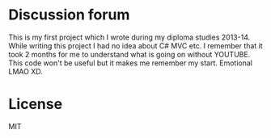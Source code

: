 # Discussion forum 
This is my first project which I wrote during my diploma studies 2013-14. While writing this project I had no idea about C# MVC etc. I remember that it took 2 months for me to understand what is going on without YOUTUBE. 
    This code won't be useful but it makes me remember my start. Emotional LMAO XD.

# License
MIT